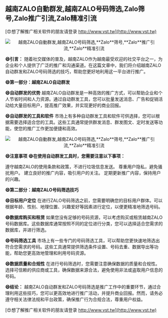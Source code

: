 ## **越南ZALO自動群发,越南ZALO号码筛选,**Zalo**筛号,**Zalo**推广引流,**Zalo**精准引流**

[😍想了解推广相关软件的朋友请登录 http://www.vst.tw](http://www.vst.tw)

 <center><img src="https://vst.tw/MP4/tuiguang/png/3.png" alt="越南ZALO自動群发,越南ZALO号码筛选,**Zalo**筛号,**Zalo**推广引流,**Zalo**精准引流"></center>

**😄引言：**
随着社交媒体的普及，越南ZALO作为越南最受欢迎的社交平台之一，为企业和个人提供了广泛的推广和沟通渠道。在这篇文章中，我们将介绍越南ZALO自动群发和ZALO号码筛选的技巧，帮助您更好地利用这一平台进行推广。

**😄第一部分：越南ZALO自动群发**

**😄自动群发的优势**
越南ZALO自动群发是一种高效的推广方式，可以帮助企业和个人节省时间和人力资源。通过自动群发工具，您可以批量发送消息、广告和促销活动给大量目标用户，提高推广效果，并实现更好的商业回报。

**😄自动群发的工具和软件**
市场上有多种自动群发工具和软件可供选择，您可以根据需要选择适合您的工具。这些工具通常提供群发消息、群发图文、定时发送等功能，使您的推广工作更加便捷和高效。

 <center><img src="https://vst.tw/MP4/tuiguang/png/4.png" alt="越南ZALO自動群发,越南ZALO号码筛选,**Zalo**筛号,**Zalo**推广引流,**Zalo**精准引流"></center>

**😄注意事项**
**😄在使用自动群发工具时，您需要注意以下事项：**

遵守越南ZALO的使用条款和政策，不进行垃圾信息发送。
尊重用户隐私，避免骚扰用户。
建立良好的推广内容，吸引用户的关注。
定期更新推广内容，保持用户的兴趣。

**😄第二部分：越南ZALO号码筛选技巧**

**😄目标用户定位**
在进行ZALO号码筛选之前，您需要明确您的目标用户群体。可以根据年龄、性别、地理位置、兴趣爱好等因素进行定位，以便更精准地筛选号码。

**😄数据库购买和租赁**
如果您没有足够的号码资源，可以考虑购买或租赁越南ZALO号码数据库。这些数据库通常按照不同的定位进行分类，您可以选择适合您需求的数据库，并进行筛选。

**😄号码筛选工具**
市场上有一些专门的号码筛选工具，可以帮助您更快速地筛选出符合您需求的号码。这些工具通常提供筛选条件设置、号码去重、数据导出等功能，帮助您更高效地管理和利用号码资源。

**😄数据质量和合规性**
在进行号码筛选时，您需要注意确保数据的质量和合规性。选择可信赖的供应商或工具，确保数据来源合法，避免使用非法或盗取用户信息的号码。

**😄结论：**
越南ZALO自动群发和ZALO号码筛选是推广工作中的重要环节，通过合理利用这些技巧，您可以更高效地进行推广活动，并提升商业回报。然而，请务必遵守相关法律法规和平台政策，确保推广行为合规合法，尊重用户权益。

[😍想了解推广相关软件的朋友请登录 http://www.vst.tw](http://www.vst.tw)



